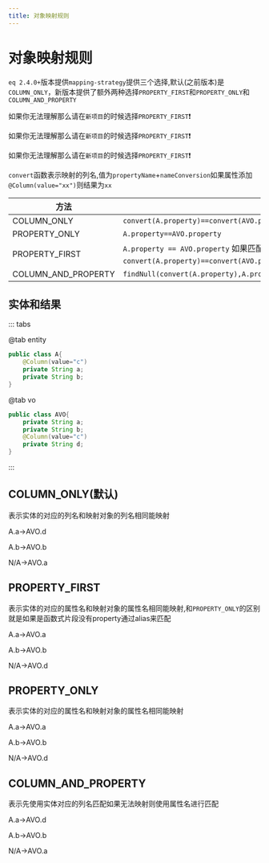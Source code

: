 ```yaml
---
title: 对象映射规则
---
```


# 对象映射规则
`eq 2.4.0+`版本提供`mapping-strategy`提供三个选择,默认(之前版本)是`COLUMN_ONLY`，新版本提供了额外两种选择`PROPERTY_FIRST`和`PROPERTY_ONLY`和`COLUMN_AND_PROPERTY`

如果你无法理解那么请在`新项目`的时候选择`PROPERTY_FIRST`❗️

如果你无法理解那么请在`新项目`的时候选择`PROPERTY_FIRST`❗️

如果你无法理解那么请在`新项目`的时候选择`PROPERTY_FIRST`❗️



`convert`函数表示映射的列名,值为`propertyName`+`nameConversion`如果属性添加`@Column(value="xx")`则结果为`xx`

| 方法                                                      | 描述                                                         |
| --------------------------------------------------------- | ------------------------------------------------------------ |
| COLUMN_ONLY                                           | `convert(A.property)==convert(AVO.property)` |
| PROPERTY_ONLY                   | `A.property==AVO.property`                                                     |
| PROPERTY_FIRST                   | `A.property == AVO.property` 如果匹配不到并且AVO是函数则通过   `convert(A.property)==convert(AVO.property)`再次匹配比          |
| COLUMN_AND_PROPERTY              | `findNull(convert(A.property),A.property)==findNull(convert(AVO.property),AVO.property)`  |

## 实体和结果


::: tabs

@tab entity
```java
public class A{
    @Column(value="c")
    private String a;
    private String b;
}
```
@tab vo

```java
public class AVO{
    private String a;
    private String b;
    @Column(value="c")
    private String d;
}
```
:::


## COLUMN_ONLY(默认)
表示实体的对应的列名和映射对象的列名相同能映射

A.a->AVO.d

A.b->AVO.b

N/A->AVO.a

## PROPERTY_FIRST
表示实体的对应的属性名和映射对象的属性名相同能映射,和`PROPERTY_ONLY`的区别就是如果是函数式片段没有property通过alias来匹配

A.a->AVO.a

A.b->AVO.b

N/A->AVO.d


## PROPERTY_ONLY
表示实体的对应的属性名和映射对象的属性名相同能映射

A.a->AVO.a

A.b->AVO.b

N/A->AVO.d



## COLUMN_AND_PROPERTY
表示先使用实体对应的列名匹配如果无法映射则使用属性名进行匹配


A.a->AVO.d

A.b->AVO.b

N/A->AVO.a